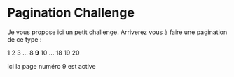 # Pagination Challenge

Je vous propose ici un petit challenge. Arriverez vous à faire une pagination de ce type :

1 2 3 ... 8 **9** 10 ... 18 19 20

ici la page numéro 9 est active
